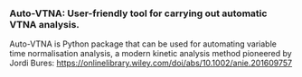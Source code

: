 ### Auto-VTNA: User-friendly tool for carrying out automatic VTNA analysis. 
Auto-VTNA is Python package that can be used for automating variable time normalisation analysis, a modern kinetic analysis method pioneered by Jordi Bures: https://onlinelibrary.wiley.com/doi/abs/10.1002/anie.201609757 
